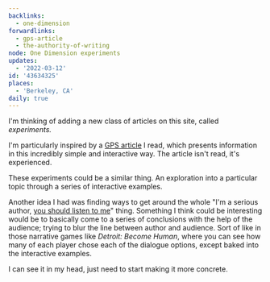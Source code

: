 ```yaml
---
backlinks:
  - one-dimension
forwardlinks:
  - gps-article
  - the-authority-of-writing
node: One Dimension experiments
updates:
  - '2022-03-12'
id: '43634325'
places:
  - 'Berkeley, CA'
daily: true
---
```

I'm thinking of adding a new class of articles on this site, called *experiments.*

I'm particularly inspired by a [GPS article](gps-article.md) I read, which presents information in this incredibly simple and interactive way. The article isn't read, it's experienced. 

These experiments could be a similar thing. An exploration into a particular topic through a series of interactive examples.

Another idea I had was finding ways to get around the whole "I'm a serious author, [you should listen to me](the-authority-of-writing.md)" thing. Something I think could be interesting would be to basically come to a series of conclusions with the help of the audience; trying to blur the  line between author and audience. Sort of like in those narrative games like *Detroit: Become Human*, where you can see how many of each player chose each of the dialogue options, except baked into the interactive examples. 

I can see it in my head, just need to start making it more concrete.
